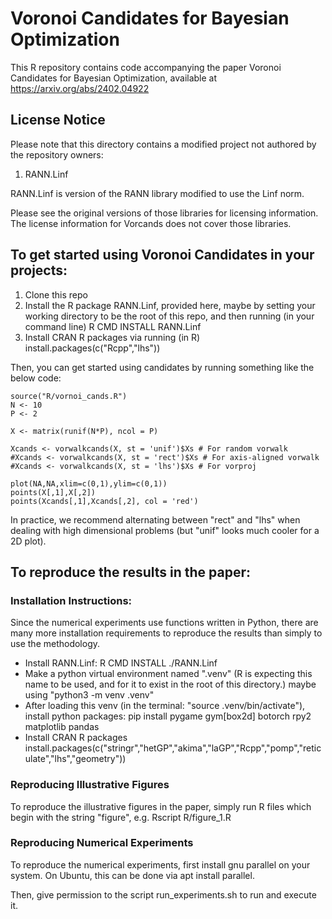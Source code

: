 # Voronoi Candidates for Bayesian Optimization

This R repository contains code accompanying the paper Voronoi Candidates for Bayesian Optimization, available at https://arxiv.org/abs/2402.04922

## License Notice
Please note that this directory contains a modified project not authored by the repository owners:
1) RANN.Linf

RANN.Linf is version of the RANN library modified to use the Linf norm.

Please see the original versions of those libraries for licensing information. 
The license information for Vorcands does not cover those libraries.

## To get started using Voronoi Candidates in your projects:
1) Clone this repo
2) Install the R package RANN.Linf, provided here, maybe by setting your working directory to be the root of this repo, and then running (in your command line) R CMD INSTALL RANN.Linf
3) Install CRAN R packages via running (in R) install.packages(c("Rcpp","lhs"))

Then, you can get started using candidates by running something like the below code:

<R>
    
    source("R/vornoi_cands.R")
    N <- 10
    P <- 2
    
    X <- matrix(runif(N*P), ncol = P)
    
    Xcands <- vorwalkcands(X, st = 'unif')$Xs # For random vorwalk
    #Xcands <- vorwalkcands(X, st = 'rect')$Xs # For axis-aligned vorwalk
    #Xcands <- vorwalkcands(X, st = 'lhs')$Xs # For vorproj
    
    plot(NA,NA,xlim=c(0,1),ylim=c(0,1))
    points(X[,1],X[,2])
    points(Xcands[,1],Xcands[,2], col = 'red')

In practice, we recommend alternating between "rect" and "lhs" when dealing with high dimensional problems (but "unif" looks much cooler for a 2D plot).

## To reproduce the results in the paper:

### Installation Instructions:
Since the numerical experiments use functions written in Python, there are many more installation requirements to reproduce the results than simply to use the methodology.

- Install RANN.Linf: 
    R CMD INSTALL ./RANN.Linf
- Make a python virtual environment named ".venv" (R is expecting this name to be used, and for it to exist in the root of this directory.)
    maybe using "python3 -m venv .venv"
- After loading this venv (in the terminal: "source .venv/bin/activate"), install python packages:
    pip install pygame gym[box2d] botorch rpy2 matplotlib pandas
- Install CRAN R packages 
    install.packages(c("stringr","hetGP","akima","laGP","Rcpp","pomp","reticulate","lhs","geometry"))

### Reproducing Illustrative Figures
To reproduce the illustrative figures in the paper, simply run R files which begin with the string "figure", e.g. Rscript R/figure_1.R

### Reproducing Numerical Experiments
To reproduce the numerical experiments, first  install gnu parallel on your system. On Ubuntu, this can be done via apt install parallel.

Then, give permission to the script run_experiments.sh to run and execute it.
